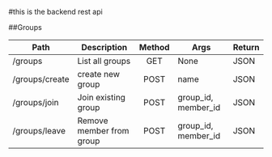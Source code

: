 #this is the backend rest api

##Groups

| Path            | Description              | Method  |  Args                | Return |
|-----------------|--------------------------|:-------:|----------------------|--------|
| /groups         | List all groups          | GET     | None                 | JSON   |
| /groups/create  | create new group         | POST    | name                 | JSON   |
| /groups/join    | Join existing group      | POST    | group_id, member_id  | JSON   |
| /groups/leave   | Remove member from group | POST    | group_id, member_id  | JSON   |